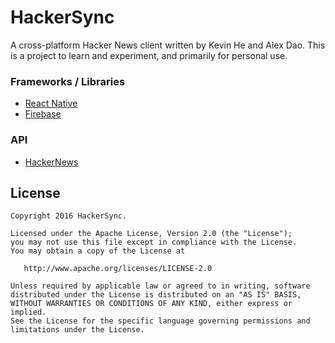 HackerSync
==========

A cross-platform Hacker News client written by Kevin He and Alex Dao. This is a project to learn and experiment, and primarily for personal use.

### Frameworks / Libraries
* [React Native](https://facebook.github.io/react-native/)
* [Firebase](https://firebase.google.com/)

### API
* [HackerNews](https://github.com/HackerNews/API)

License
--------

    Copyright 2016 HackerSync.

    Licensed under the Apache License, Version 2.0 (the "License");
    you may not use this file except in compliance with the License.
    You may obtain a copy of the License at

       http://www.apache.org/licenses/LICENSE-2.0

    Unless required by applicable law or agreed to in writing, software
    distributed under the License is distributed on an "AS IS" BASIS,
    WITHOUT WARRANTIES OR CONDITIONS OF ANY KIND, either express or implied.
    See the License for the specific language governing permissions and
    limitations under the License.

